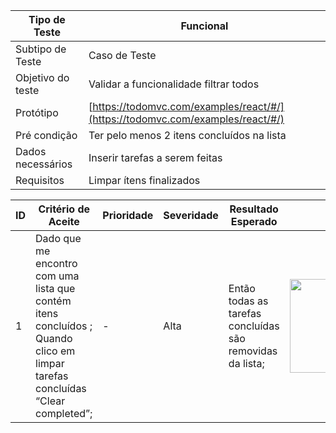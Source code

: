 | Tipo de Teste | Funcional |
|---------------|-----------|
| Subtipo de Teste | Caso de Teste |
| Objetivo do teste | Validar a funcionalidade filtrar todos |
| Protótipo | [https://todomvc.com/examples/react/#/](https://todomvc.com/examples/react/#/) |
| Pré condição | Ter pelo menos 2 itens concluídos na lista  |
| Dados necessários | Inserir tarefas a serem feitas |
| Requisitos | Limpar ítens finalizados |


| ID | Critério de Aceite | Prioridade | Severidade | Resultado Esperado | Resultado Obtido | Defeitos | Status |
|----|---------------------|------------|------------|--------------------|------------------|----------|--------|
| 1  | Dado que me encontro com uma lista que contém itens concluídos ;<br>Quando clico em limpar tarefas concluídas “Clear completed”; | - | Alta |Então todas as tarefas concluídas são removidas da lista; | <img src="https://github.com/laismedrado/todomvc/assets/31759644/2ada96e2-c527-45c1-bf60-9ef5ae167bb4" width="350" height="150"  /> | - | 😀 |


